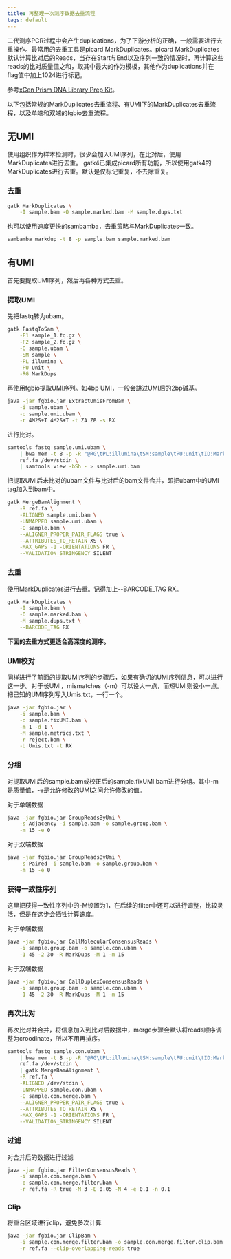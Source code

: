 ```yaml
---
title: 再整理一次测序数据去重流程
tags: default
---
```


二代测序PCR过程中会产生duplications，为了下游分析的正确，一般需要进行去重操作。最常用的去重工具是picard MarkDuplicates。picard MarkDuplicates默认计算比对后的Reads，当存在Start与End以及序列一致的情况时，再计算这些reads的比对质量值之和，取其中最大的作为模板，其他作为duplications并在flag值中加上1024进行标记。

参考[xGen Prism DNA Library Prep Kit](https://sfvideo.blob.core.windows.net/sitefinity/docs/default-source/user-guide-manual/xgen-prism-dna-library-prep-kit-processing-sequencing-data-with-umis.pdf)。


以下包括常规的MarkDuplicates去重流程、有UMI下的MarkDuplicates去重流程，以及单端和双端的fgbio去重流程。


## 无UMI

使用组织作为样本检测时，很少会加入UMI序列，在比对后，使用MarkDuplicates进行去重。
gatk4已集成picard所有功能，所以使用gatk4的MarkDuplicates进行去重。默认是仅标记重复，不去除重复。

###  去重
```bash
gatk MarkDuplicates \
	-I sample.bam -O sample.marked.bam -M sample.dups.txt
```

也可以使用速度更快的sambamba，去重策略与MarkDuplicates一致。
```bash
sambamba markdup -t 8 -p sample.bam sample.marked.bam
```



## 有UMI

首先要提取UMI序列，然后再各种方式去重。



### 提取UMI

先把fastq转为ubam。
```bash
gatk FastqToSam \
	-F1 sample_1.fq.gz \
	-F2 sample_2.fq.gz \
	-O sample.ubam \
	-SM sample \
	-PL illumina \
	-PU Unit \
	-RG MarkDups
```



再使用fgbio提取UMI序列。如4bp UMI，一般会跳过UMI后的2bp碱基。

```bash
java -jar fgbio.jar ExtractUmisFromBam \
	-i sample.ubam \
	-o sample.umi.ubam \
	-r 4M2S+T 4M2S+T -t ZA ZB -s RX
```



进行比对。

```bash
samtools fastq sample.umi.ubam \
	| bwa mem -t 8 -p -R "@RG\tPL:illumina\tSM:sample\tPU:unit\tID:MarkDups" \
	ref.fa /dev/stdin \
	| samtools view -bSh - > sample.umi.bam
```



把提取UMI后未比对的ubam文件与比对后的bam文件合并，即把ubam中的UMI tag加入到bam中。

```bash
gatk MergeBamAlignment \
	-R ref.fa \
	-ALIGNED sample.umi.bam \
	-UNMAPPED sample.umi.ubam \
	-O sample.bam \
	--ALIGNER_PROPER_PAIR_FLAGS true \
	--ATTRIBUTES_TO_RETAIN XS \
	-MAX_GAPS -1 -ORIENTATIONS FR \
	--VALIDATION_STRINGENCY SILENT
```



### 去重

使用MarkDuplicates进行去重。记得加上--BARCODE_TAG RX。
```bash
gatk MarkDuplicates \
	-I sample.bam \
	-O sample.marked.bam \
	-M sample.dups.txt \
	--BARCODE_TAG RX
```

**下面的去重方式更适合高深度的测序。**

### UMI校对

同样进行了前面的提取UMI序列的步骤后，如果有确切的UMI序列信息，可以进行这一步。对于长UMI，mismatches（-m）可以设大一点，而短UMI则设小一点。把已知的UMI序列写入Umis.txt，一行一个。
```bash
java -jar fgbio.jar \
	-i sample.bam \
	-o sample.fixUMI.bam \
	-m 1 -d 1 \
	-M sample.metrics.txt \
	-r reject.bam \
	-U Umis.txt -t RX
```

### 分组

对提取UMI后的sample.bam或校正后的sample.fixUMI.bam进行分组。其中-m是质量值，-e是允许修改的UMI之间允许修改的值。

对于单端数据
```bash
java -jar fgbio.jar GroupReadsByUmi \
	-s Adjacency -i sample.bam -o sample.group.bam \
	-m 15 -e 0
```

对于双端数据
```bash
java -jar fgbio.jar GroupReadsByUmi \
	-s Paired -i sample.bam -o sample.group.bam \
	-m 15 -e 0
```

### 获得一致性序列

这里把获得一致性序列中的-M设置为1，在后续的filter中还可以进行调整，比较灵活，但是在这步会牺牲计算速度。

对于单端数据
```bash
java -jar fgbio.jar CallMolecularConsensusReads \
	-i sample.group.bam -o sample.con.ubam \
	-1 45 -2 30 -R MarkDups -M 1 -m 15
```

对于双端数据
```bash
java -jar fgbio.jar CallDuplexConsensusReads \
	-i sample.group.bam -o sample.con.ubam \
	-1 45 -2 30 -R MarkDups -M 1 -m 15
```

### 再次比对

再次比对并合并，将信息加入到比对后数据中，merge步骤会默认将reads顺序调整为croodinate，所以不用再排序。
```bash
samtools fastq sample.con.ubam \
	| bwa mem -t 8 -p -R "@RG\tPL:illumina\tSM:sample\tPU:unit\tID:MarkDups" \
	ref.fa /dev/stdin \
	| gatk MergeBamAlignment \
	-R ref.fa \
	-ALIGNED /dev/stdin \
	-UNMAPPED sample.con.ubam \
	-O sample.con.merge.bam \
	--ALIGNER_PROPER_PAIR_FLAGS true \
	--ATTRIBUTES_TO_RETAIN XS \
	-MAX_GAPS -1 -ORIENTATIONS FR \
	--VALIDATION_STRINGENCY SILENT
```

### 过滤

对合并后的数据进行过滤
```bash
java -jar fgbio.jar FilterConsensusReads \
	-i sample.con.merge.bam \
	-o sample.con.merge.filter.bam \
	-r ref.fa -R true -M 3 -E 0.05 -N 4 -e 0.1 -n 0.1
```

### Clip

将重合区域进行clip，避免多次计算
```bash
java -jar fgbio.jar ClipBam \
	-i sample.con.merge.filter.bam -o sample.con.merge.filter.clip.bam \
	-r ref.fa --clip-overlapping-reads true
```
